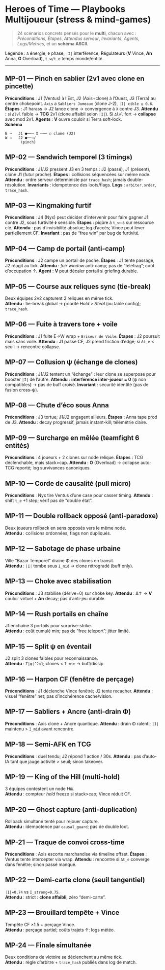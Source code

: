 # Heroes of Time — Playbooks **Multijoueur** (stress & mind-games)

> 24 scénarios concrets pensés pour le **multi**, chacun avec : *Préconditions*, *Étapes*, *Attendus serveur*, *Invariants*, *Agents*, *Logs/Metrics*, et un **schéma ASCII**.

Légende : `A` énergie, `Φ` phase, `|I|` interférence, Régulateurs (**V** Vince, **An** Anna, **O** Overload), `t_w/t_e` temps monde/entité.

---

## MP-01 — **Pinch en sablier** (2v1 avec clone en pincette)
**Préconditions** : J1 (Ventus) à l’Est, J2 (Axis+clone) à l’Ouest, J3 (Terra) au centre chokepoint. `Axis` a `Sabliers Jumeaux` (clone J-2), `|I| cible ≥ 0.6`.
**Étapes** : J1 harass → J2 lance clone → convergence à `X` contre J3.
**Attendu** : si `Δlvl` faible → **TCG** 2v1 (clone affaibli selon `|I|`). Si `Δlvl` fort → **collapse** avec mod 2v1.
**Agents** : **V** ouvre couloir si Terra soft-lock.  
**Schéma**
```
E →   J1 ●──→ X ←── ○ clone (J2)
W →   J2 ●──→/
       (pinch)
```

## MP-02 — **Sandwich temporel** (3 timings)
**Préconditions** : J1/J2 pressent J3 en 3 temps : J2 (passé), J1 (présent), clone J1 (futur proche).
**Étapes** : collisions séquencées sur même node.
**Attendu** : ordre serveur déterministe par `trace_hash`; jamais double-résolution.
**Invariants** : idempotence des loots/flags.
**Logs** : `arbiter.order`, `trace_hash`.

## MP-03 — **Kingmaking furtif**
**Préconditions** : J4 (Nyx) peut décider d’intervenir pour faire gagner J1 contre J2, sous furtivité `Φ` sensible.
**Étapes** : piqûre à `t_w`−ε sur ressource clé.
**Attendu** : pas d’invisibilité absolue; log d’accès; Vince peut lever partiellement CF.
**Invariant** : pas de “free win” par bug de furtivité.

## MP-04 — **Camp de portail** (anti-camp)
**Préconditions** : J2 campe un portail de poche.
**Étapes** : J1 tente passage, J2 réagit au tick.
**Attendu** : *fair window* anti-camp; pas de “telefrag”; coût d’occupation ↑.
**Agent** : **V** peut décaler portail si griefing durable.

## MP-05 — **Course aux reliques sync** (tie-break)
Deux équipes 2v2 capturent 2 reliques en même tick.  
**Attendu** : tie-break global → priorité *Hold > Steal* (ou table config); `trace_hash`.

## MP-06 — **Fuite à travers tore + voile**
**Préconditions** : J1 fuite E→W wrap + `Briseur de Voile`.
**Étapes** : J2 poursuit mais sans voile.
**Attendu** : J1 passe CF, J2 prend friction d’edge; si `Δt_e` < seuil → rencontre collapse.

## MP-07 — **Collusion ψ** (échange de clones)
**Préconditions** : J1/J2 tentent un “échange” : leur clone se superpose pour booster `|I|` de l’autre.
**Attendu** : **interférence inter-joueur = 0** (ψ non compatibles) → pas de buff croisé.
**Invariant** : sécurité identité (pas de fusion cross-ψ).

## MP-08 — **Chute d’éco sous Anna**
**Préconditions** : J3 tortue; J1/J2 engagent ailleurs.
**Étapes** : Anna tape prod de J3.
**Attendu** : decay progressif, jamais instant-kill; télémétrie claire.

## MP-09 — **Surcharge en mêlée** (teamfight 6 entités)
**Préconditions** : 4 joueurs + 2 clones sur node relique.
**Étapes** : TCG déclenchable, mais stack>cap.
**Attendu** : **O** (Overload) → collapse auto; TCG reporté; log survivances canoniques.

## MP-10 — **Corde de causalité** (pull micro)
**Préconditions** : Nyx tire Ventus d’une case pour casser timing.
**Attendu** : shift `t_e` +1 step; vérif pas de “double état”.

## MP-11 — **Double rollback opposé** (anti-paradoxe)
Deux joueurs rollback en sens opposés vers le même node.  
**Attendu** : collisions ordonnées; flags non dupliqués.

## MP-12 — **Sabotage de phase urbaine**
Ville “Bazar Temporel” draine Φ des clones en transit.  
**Attendu** : `|I|` tombe sous `I_mid` → clone rétrogradé (buff only).

## MP-13 — **Choke avec stabilisation**
**Préconditions** : J3 stabilise (dérive=0) sur choke key.
**Attendu** : Δ↑ ⇒ **V** couloir virtuel + **An** decay; pas d’anti-jeu durable.

## MP-14 — **Rush portails en chaîne**
J1 enchaîne 3 portails pour surprise-strike.  
**Attendu** : coût cumulé min; pas de “free teleport”; jitter limité.

## MP-15 — **Split ψ en éventail**
J2 split 3 clones faibles pour reconnaissance.  
**Attendu** : `Σ|ψ|^2≈1`; clones < `I_min` → buff/dissip.

## MP-16 — **Harpon CF** (fenêtre de perçage)
**Préconditions** : J1 déclenche Vince fenêtré; J2 tente recacher.
**Attendu** : visuel “fenêtre” net; pas d’incohérence cache/vision.

## MP-17 — **Sabliers + Ancre** (anti-drain Φ)
**Préconditions** : Axis clone + Ancre quantique.
**Attendu** : drain Φ ralenti; `|I|` maintenu > `I_mid` avant rencontre.

## MP-18 — **Semi-AFK en TCG**
**Préconditions** : duel tendu; J2 répond 1 action / 30s.
**Attendu** : pas d’auto-IA tant que jauge activité > seuil; sinon takeover.

## MP-19 — **King of the Hill** (multi-hold)
3 équipes contestent un node *Hill*.  
**Attendu** : compteur *hold* freeze si stack>cap; Vince réduit CF.

## MP-20 — **Ghost capture** (anti-duplication)
Rollback simultané tenté pour rejouer capture.  
**Attendu** : idempotence par `causal_guard`; pas de double loot.

## MP-21 — **Traque de convoi cross-time**
**Préconditions** : Axis escorte marchandise via timeline offset.
**Étapes** : Ventus tente intercepter via wrap.
**Attendu** : rencontre si `Δt_e` converge dans fenêtre; sinon passé manqué.

## MP-22 — **Demi-carte clone** (seuil tangentiel)
`|I|=0.74` vs `I_strong=0.75`.  
**Attendu** : strict : **clone affaibli**, zéro “demi-carte”.

## MP-23 — **Brouillard tempête + Vince**
Tempête CF ×1.5 + perçage Vince.  
**Attendu** : perçage partiel; coûts trajets ↑; logs météo.

## MP-24 — **Finale simultanée**
Deux conditions de victoire se déclenchent au même tick.  
**Attendu** : règle d’arbitre + `trace_hash` publiés dans log de match.
